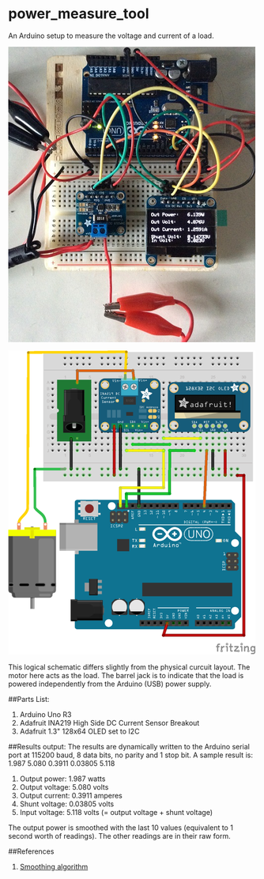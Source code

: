 power_measure_tool
==================

An Arduino setup to measure the voltage and current of a load.

<a href="misc/front.jpg"><img src="misc/front-small.jpg" align="centre" ></a>

<a href="misc/schematic.png"><img src="misc/schematic.png" align="centre" width="500" height="615" ></a>

This logical schematic differs slightly from the physical curcuit layout. The motor here acts as the load. The barrel jack is to indicate that the load is powered independently from the Arduino (USB) power supply.

##Parts List:
1. Arduino Uno R3
2. Adafruit INA219 High Side DC Current Sensor Breakout
3. Adafruit 1.3" 128x64 OLED set to I2C

##Results output:
The results are dynamically written to the Arduino serial port at 115200 baud, 8 data bits, no parity and 1 stop bit. A sample result is:  
1.987 5.080 0.3911 0.03805 5.118

1. Output power: 1.987 watts
2. Output voltage: 5.080 volts
3. Output current: 0.3911 amperes
4. Shunt voltage: 0.03805 volts
5. Input voltage: 5.118 volts (= output voltage + shunt voltage)

The output power is smoothed with the last 10 values (equivalent to 1 second worth of readings). The other readings are in their raw form.

##References
1. [Smoothing algorithm](http://arduino.cc/en/Tutorial/Smoothing)

